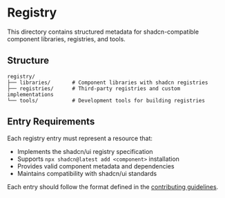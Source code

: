# Registry

This directory contains structured metadata for shadcn-compatible component libraries, registries, and tools.

## Structure

```
registry/
├── libraries/       # Component libraries with shadcn registries
├── registries/      # Third-party registries and custom implementations  
└── tools/           # Development tools for building registries
```

## Entry Requirements

Each registry entry must represent a resource that:
- Implements the shadcn/ui registry specification
- Supports `npx shadcn@latest add <component>` installation
- Provides valid component metadata and dependencies
- Maintains compatibility with shadcn/ui standards

Each entry should follow the format defined in the [contributing guidelines](../CONTRIBUTING.md).